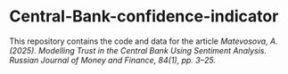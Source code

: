 # Central-Bank-confidence-indicator

This repository contains the code and data for the article *Matevosova, A. (2025). Modelling Trust in the Central Bank Using Sentiment Analysis. Russian Journal of Money and Finance, 84(1), pp. 3–25.*
